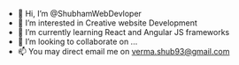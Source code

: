 - 👋 Hi, I’m @ShubhamWebDevloper
- 👀 I’m interested in Creative website Development
- 🌱 I’m currently learning React and Angular JS frameworks
- 💞️ I’m looking to collaborate on ...
- 📫 You may direct email me on verma.shub93@gmail.com

<!---
ShubhamWebDevloper is a ✨ special ✨ repository because its `README.md` (this file) appears on your GitHub profile.
You can click the Preview link to take a look at your changes.
--->
